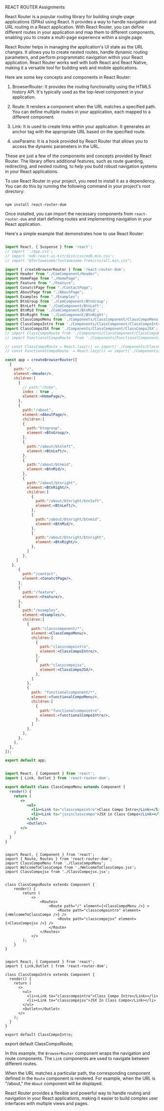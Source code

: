 


REACT ROUTER
Assignments







React Router is a popular routing library for building single-page applications (SPAs) using React. It provides a way to handle navigation and URL routing in a React application. With React Router, you can define different routes in your application and map them to different components, enabling you to create a multi-page experience within a single page.

React Router helps in managing the application's UI state as the URL changes. It allows you to create nested routes, handle dynamic routing parameters, and perform programmatic navigation within your React application. React Router works well with both React and React Native, making it a versatile tool for building web and mobile applications.

Here are some key concepts and components in React Router:

1. BrowserRouter: It provides the routing functionality using the HTML5 history API. It's typically used as the top-level component in your application.

2. Route: It renders a component when the URL matches a specified path. You can define multiple routes in your application, each mapped to a different component.

3. Link: It is used to create links within your application. It generates an anchor tag with the appropriate URL based on the specified route.

4. useParams: It is a hook provided by React Router that allows you to access the dynamic parameters in the URL.

These are just a few of the components and concepts provided by React Router. The library offers additional features, such as route guarding, redirecting, and nested routing, to help you build robust navigation systems in your React applications.

To use React Router in your project, you need to install it as a dependency. You can do this by running the following command in your project's root directory:

```shell

npm install react-router-dom

```

Once installed, you can import the necessary components from `react-router-dom` and start defining routes and implementing navigation in your React application.

Here's a simple example that demonstrates how to use React Router:

```jsx

import React, { Suspense } from 'react';
// import './App.css';
// import 'mdb-react-ui-kit/dist/css/mdb.min.css';
// import "@fortawesome/fontawesome-free/css/all.min.css";

import { createBrowserRouter } from 'react-router-dom';
import Header from "./ComComponent/Header";
import HomePage from "./HomePage";
import Feature from "./Feature";
import ConatctPage from "./ContactPage";
import AboutPage from "./AboutPage";
import Examples from "./Examples";
import BtnGroup from './ComComponent/BtnGroup';
import BtnLeft from './ComComponent/BtnLeft';
import BtnMid from './ComComponent/BtnMid';
import BtnRight from './ComComponent/BtnRight';
import ClassCompoMenu from './Components/ClassComponent/ClassCompoMenu';
import ClassCompoIntro from './Components/ClassComponent/ClassCompoIntro';
import ClassCompoJSX from './Components/ClassComponent/ClassCompoJSX';
// import ClassCompoRoute from './Components/ClassComponent/ClassCompoRoute';
// import FunctionalCompoRoute  from './Components/FunctionalComponent/FunctionalCompoRoute';

// const ClassCompoRoute = React.lazy(() => import('./Components/ClassComponent/ClassCompoRoute'));
// const FunctionalCompoRoute  = React.lazy(() => import('./Components/FunctionalComponent/FunctionalCompoRoute'));

const app = createBrowserRouter([
  {
    path:"/",
    element:<Header/>,
    children:[
      {
        // path:"/home",
        index : true ,
        element:<HomePage/>,
      },
      {
        path:"/about",
        element:<AboutPage/>,
        children:[
        {
          path:"btngroup",
          element:<BtnGroup/>,   
        },
        {
          path:"/about/btnleft",
          element:<BtnLeft/>,
        },
        {
          path:"/about/btnmid",
          element:<BtnMid/>,
        },       
        {
          path:"/about/btnright",
          element:<BtnRight/>,
          children:[
            {
              path:"/about/btnright/btnleft",
              element:<BtnLeft/>,
            },
            {
              path:"/about/btnright/btnmid",
              element:<BtnMid/>,
            },
            {
              path:"/about/btnright/btnright",
              element:<BtnRight/>,
            },
          ]
        },
     ]
   },
      {
        path:"/contact",
        element:<ConatctPage/>,
      },
      {
        path:"/feature",
        element:<Feature/>,
      },
      {
        path:"/examples",
        element:<Examples/>,
        children:[
          {
            path:"classcomponent/*",
            element:<ClassCompoMenu/>,
            children:[
              {
                path:"classcompointro",
                element:<ClassCompoIntro/>,
              },
              {
                path:"classcompojsx",
                element:<ClassCompoJSX/>,
              },
            ] 
          },
          {
            path: "functionalcomponent/*",
            element:<functionalCompoMenu/>,
            children:[
              {
                path:"functionalcompointro",
                element:<functionalCompoIntro/>, 
              },
            ]
          },
        ],
      },
    ],
  },
]);

export default app;


import React, { Component } from 'react';
import { Link, Outlet } from 'react-router-dom';

export default class ClassCompoMenu extends Component {
  render() {
    return (
       <>
          <ul>
            <li><Link to="classcompointro">Class Compo Intro</Link></li>
            <li><Link to="jsxinclasscompo">JSX in Class Compo</Link></li>
          </ul>
          <Outlet/>
       </>
    )
  }
}

```


```JSX

import React, { Component } from 'react';
import { Route, Routes } from 'react-router-dom';
import ClassCompoMenu from './ClassCompoMenu';
import WelcomeToClassCompo from './WelcomeToClassCompo.jsx';
import ClassCompojsx from './ClassCompojsx.jsx';


class ClassCompoRoute extends Component {
    render() {
        return (
            <>
                <Routes>
                    <Route path="/" element={<ClassCompoMenu />} >
                        <Route path="classcompointro" element={<WelcomeToClassCompo />} />
                        <Route path="classcompojsx" element={<ClassCompojsx />} />
                    </Route>
                </Routes>
            </>
        );
    }
}


import React, { Component } from 'react';
import { Link,Outlet } from 'react-router-dom';

class ClassCompoIntro extends Component {
  render() {
    return (
      <>
        <ul>
          <li><Link to="classcompointro">Class Compo Intro</Link></li>
          <li><Link to="classcompojsx">JSX In Class Compo</Link></li>
        </ul>
        <Outlet></Outlet>
      </>
    );
  }
}

export default ClassCompoIntro;

```

export default ClassCompoRoute;

In this example, the `BrowserRouter` component wraps the navigation and route components. The `Link` components are used to navigate between different routes. 

When the URL matches a particular path, the corresponding component defined in the `Route` component is rendered. For example, when the URL is "/about," the `About` component will be displayed.

React Router provides a flexible and powerful way to handle routing and navigation in your React applications, making it easier to build complex user interfaces with multiple views and pages.